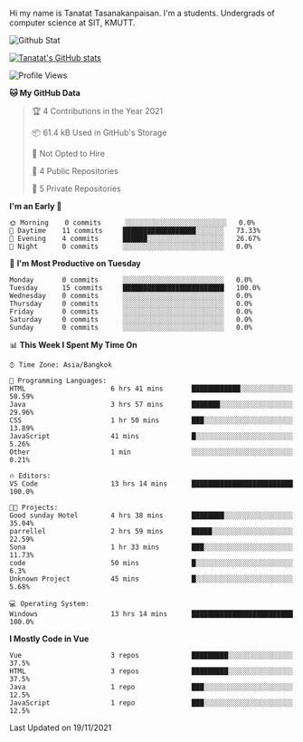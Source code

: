 Hi my name is Tanatat Tasanakanpaisan. I'm a students. Undergrads of computer science at SIT, KMUTT.

![Github Stat](https://github-profile-summary-cards.vercel.app/api/cards/profile-details?username=LilUzii-69&theme=dracula)

[![Tanatat's GitHub stats](https://github-readme-stats.vercel.app/api?username=LilUzii-69&show_icons=true&theme=radical)](https://github.com/anuraghazra/github-readme-stats)

<!--START_SECTION:waka-->
![Profile Views](http://img.shields.io/badge/Profile%20Views-47-blue)

**🐱 My GitHub Data** 

> 🏆 4 Contributions in the Year 2021
 > 
> 📦 61.4 kB Used in GitHub's Storage 
 > 
> 🚫 Not Opted to Hire
 > 
> 📜 4 Public Repositories 
 > 
> 🔑 5 Private Repositories  
 > 
**I'm an Early 🐤** 

```text
🌞 Morning    0 commits      ░░░░░░░░░░░░░░░░░░░░░░░░░   0.0% 
🌆 Daytime    11 commits     ██████████████████░░░░░░░   73.33% 
🌃 Evening    4 commits      ██████░░░░░░░░░░░░░░░░░░░   26.67% 
🌙 Night      0 commits      ░░░░░░░░░░░░░░░░░░░░░░░░░   0.0%

```
📅 **I'm Most Productive on Tuesday** 

```text
Monday       0 commits      ░░░░░░░░░░░░░░░░░░░░░░░░░   0.0% 
Tuesday      15 commits     █████████████████████████   100.0% 
Wednesday    0 commits      ░░░░░░░░░░░░░░░░░░░░░░░░░   0.0% 
Thursday     0 commits      ░░░░░░░░░░░░░░░░░░░░░░░░░   0.0% 
Friday       0 commits      ░░░░░░░░░░░░░░░░░░░░░░░░░   0.0% 
Saturday     0 commits      ░░░░░░░░░░░░░░░░░░░░░░░░░   0.0% 
Sunday       0 commits      ░░░░░░░░░░░░░░░░░░░░░░░░░   0.0%

```


📊 **This Week I Spent My Time On** 

```text
⌚︎ Time Zone: Asia/Bangkok

💬 Programming Languages: 
HTML                     6 hrs 41 mins       ████████████░░░░░░░░░░░░░   50.59% 
Java                     3 hrs 57 mins       ███████░░░░░░░░░░░░░░░░░░   29.96% 
CSS                      1 hr 50 mins        ███░░░░░░░░░░░░░░░░░░░░░░   13.89% 
JavaScript               41 mins             █░░░░░░░░░░░░░░░░░░░░░░░░   5.26% 
Other                    1 min               ░░░░░░░░░░░░░░░░░░░░░░░░░   0.21%

🔥 Editors: 
VS Code                  13 hrs 14 mins      █████████████████████████   100.0%

🐱‍💻 Projects: 
Good sunday Hotel        4 hrs 38 mins       ████████░░░░░░░░░░░░░░░░░   35.04% 
parrellel                2 hrs 59 mins       █████░░░░░░░░░░░░░░░░░░░░   22.59% 
Sona                     1 hr 33 mins        ███░░░░░░░░░░░░░░░░░░░░░░   11.73% 
code                     50 mins             █░░░░░░░░░░░░░░░░░░░░░░░░   6.3% 
Unknown Project          45 mins             █░░░░░░░░░░░░░░░░░░░░░░░░   5.68%

💻 Operating System: 
Windows                  13 hrs 14 mins      █████████████████████████   100.0%

```

**I Mostly Code in Vue** 

```text
Vue                      3 repos             █████████░░░░░░░░░░░░░░░░   37.5% 
HTML                     3 repos             █████████░░░░░░░░░░░░░░░░   37.5% 
Java                     1 repo              ███░░░░░░░░░░░░░░░░░░░░░░   12.5% 
JavaScript               1 repo              ███░░░░░░░░░░░░░░░░░░░░░░   12.5%

```



 Last Updated on 19/11/2021
<!--END_SECTION:waka-->